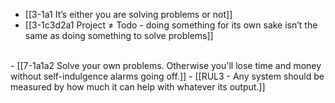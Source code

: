 - [[3-1a1 It’s either you are solving problems or not]]
- [[3-1c3d2a1 Project ≠ Todo - doing something for its own sake isn’t the same as doing something to solve problems]]
<br>
- [[7-1a1a2 Solve your own problems. Otherwise you'll lose time and money without self-indulgence alarms going off.]]
- [[RUL3 - Any system should be measured by how much it can help with whatever its output.]]
